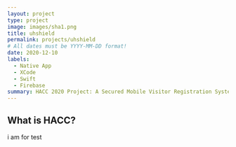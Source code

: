 ```yaml
---
layout: project
type: project
image: images/sha1.png
title: uhshield
permalink: projects/uhshield
# All dates must be YYYY-MM-DD format!
date: 2020-12-10
labels:
  - Native App
  - XCode
  - Swift
  - Firebase
summary: HACC 2020 Project: A Secured Mobile Visitor Registration System.
---
```


## What is HACC?

i am for test

